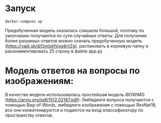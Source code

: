 # Запуск
`docker-compose up`

Предобученная модель оказалась слишком большой, поэтому по умолчанию получаются по сути случайные ответы.
Для получения более разумных ответов можно скачать предобученную модель (https://yadi.sk/d/OmtoHVxg4rjrZg), распаковать в корневую папку и раскомментировать 25 строку в файле app.py

# Модель ответов на вопросы по изображениям:
В качестве модели использовалась простейшая модель iBOWIMG (https://arxiv.org/pdf/1512.02167.pdf):
Эмбединги вопроса получаются с помощью Bag-of-Words, эмбединги изображения с помощью ResNet18,
все они конкатенируются и подаются на вход классификатору по пространству ответов.
